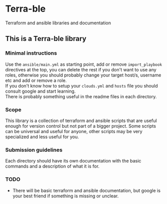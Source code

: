 # Terra-ble
Terraform and ansible libraries and documentation

## This is a Terra-ble library

### Minimal instructions
Use the `ansible/main.yml` as starting point, add or remove `import_playbook` directives at the top, you can delete the rest if you don't want to use any roles, otherwise you should probably change your target host/s, username etc and add or remove a role.  
If you don't know how to setup your `clouds.yml` and `hosts` file you should consult google and start learning.  
There is probably something useful in the readme files in each directory.

### Scope 
This library is a collection of terraform and ansible scripts that are useful enough for version control but not part of a bigger project. Some scripts can be universal and useful for anyone, other scripts may be very specialized and less useful for you.

### Submission guidelines
Each directory should have its own documentation with the basic commands and a description of what it is for.

### TODO
* There will be basic terraform and ansible documentation, but google is your best friend if something is missing or unclear.
